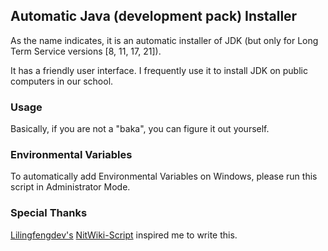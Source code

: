 ## Automatic Java (development pack) Installer

As the name indicates, it is an automatic installer of JDK (but only for Long Term Service versions [8, 11, 17, 21]).

It has a friendly user interface. I frequently use it to install JDK on public computers in our school.

### Usage

Basically, if you are not a "baka", you can figure it out yourself.

### Environmental Variables

To automatically add Environmental Variables on Windows, please run this script in Administrator Mode.

### Special Thanks

[Lilingfengdev's](https://github.com/Lilingfengdev) [NitWiki-Script](https://github.com/lilingfengdev/NitWiki-Script) inspired me to write this.
